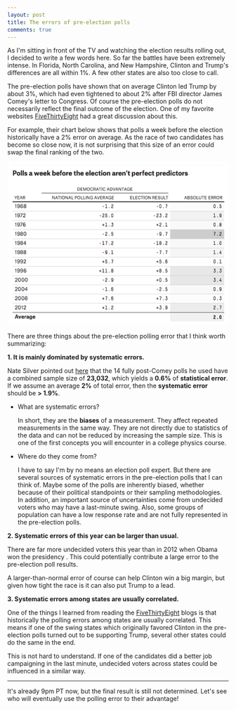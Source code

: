 ```yaml
---
layout: post
title: The errors of pre-election polls
comments: true
---
```


As I'm sitting in front of the TV and watching the election results rolling out, I decided to write a few words here. So far the battles have been extremely intense. In Florida, North Carolina, and New Hampshire, Clinton and Trump's differences are all within 1%. A few other states are also too close to call.

The pre-election polls have shown that on average Clinton led Trump by about 3%, which had even tightened to about 2% after FBI director James Comey's letter to Congress. Of course the pre-election polls do not necessarily reflect the final outcome of the election. One of my favorite websites [FiveThirtyEight](http://fivethirtyeight.com/) had a great discussion about this.

For example, their chart below shows that polls a week before the election historically have a 2% error on average. As the race of two candidates has become so close now, it is not surprising that this size of an error could swap the final ranking of the two.

![_config.yml](/images/pre-election_poll_errors.png)

There are three things about the pre-election polling error that I think worth summarizing:

**1. It is mainly dominated by systematic errors.**

Nate Silver pointed out [here](http://fivethirtyeight.com/features/election-update-dont-ignore-the-polls-clinton-leads-but-its-a-close-race/) that the 14 fully post-Comey polls he used have a combined sample size of **23,032**, which yields a **0.6%** of **statistical error**. If we assume an average **2%** of total error, then the **systematic error** should be **> 1.9%**.

* What are systematic errors?

  In short, they are the **biases** of a measurement. They affect repeated measurements in the same way. They are not directly due to statistics of the data and can not be reduced by increasing the sample size. This is one of the first concepts you will encounter in a college physics course.

* Where do they come from?

  I have to say I'm by no means an election poll expert. But there are several sources of systematic errors in the pre-election polls that I can think of. Maybe some of the polls are inherently biased, whether because of their political standpoints or their sampling methodologies. In addition, an important source of uncertainties come from undecided voters who may have a last-minute swing. Also, some groups of population can have a low response rate and are not fully represented in the pre-election polls.

**2. Systematic errors of this year can be larger than usual.**

There are far more undecided voters this year than in 2012 when Obama won the presidency . This could potentially contribute a large error to the pre-election poll results.

A larger-than-normal error of course can help Clinton win a big margin, but given how tight the race is it can also put Trump to a lead.

**3. Systematic errors among states are usually correlated.**

One of the things I learned from reading the [FiveThirtyEight](http://fivethirtyeight.com/) blogs is that historically the polling errors among states are usually correlated. This means if one of the swing states which originally favored Clinton in the pre-election polls turned out to be supporting Trump, several other states could do the same in the end.

This is not hard to understand. If one of the candidates did a better job campaigning in the last minute, undecided voters across states could be influenced in a similar way.

-----------------------------

It's already 9pm PT now, but the final result is still not determined. Let's see who will eventually use the polling error to their advantage!
